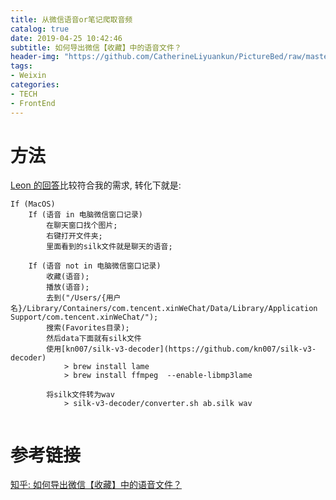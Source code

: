 ```yaml
---
title: 从微信语音or笔记爬取音频
catalog: true
date: 2019-04-25 10:42:46
subtitle: 如何导出微信【收藏】中的语音文件？
header-img: "https://github.com/CatherineLiyuankun/PictureBed/raw/master/blog/post/%E4%BB%8E%E5%BE%AE%E4%BF%A1%E9%93%BE%E6%8E%A5-mpvoice-%E7%88%AC%E5%8F%96%E9%9F%B3%E9%A2%91/header-html5-audio.jpg"
tags:
- Weixin
categories:
- TECH
- FrontEnd
---
```


# 方法
[Leon 的回答](https://www.zhihu.com/question/30112442/answer/561089000)比较符合我的需求, 转化下就是:
```
If (MacOS)
    If (语音 in 电脑微信窗口记录)
        在聊天窗口找个图片;
        右键打开文件夹;
        里面看到的silk文件就是聊天的语音;

    If (语音 not in 电脑微信窗口记录)
        收藏(语音);
        播放(语音);
        去到("/Users/{用户名}/Library/Containers/com.tencent.xinWeChat/Data/Library/Application Support/com.tencent.xinWeChat/");
        搜索(Favorites目录);
        然后data下面就有silk文件 
        使用[kn007/silk-v3-decoder](https://github.com/kn007/silk-v3-decoder)
            > brew install lame
            > brew install ffmpeg  --enable-libmp3lame

        将silk文件转为wav
            > silk-v3-decoder/converter.sh ab.silk wav


```

# 参考链接
[知乎: 如何导出微信【收藏】中的语音文件？](https://www.zhihu.com/question/30112442)
